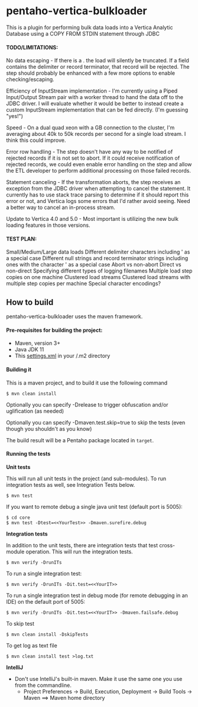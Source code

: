 

# pentaho-vertica-bulkloader #
This is a plugin for performing bulk data loads into a Vertica Analytic Database using a COPY FROM STDIN statement through JDBC

#### TODO/LIMITATIONS:

No data escaping - If there is a \. the load will silently be truncated.
  If a field contains the delimiter or record terminator, that record will be rejected.
  The step should probably be enhanced with a few more options to enable checking/escaping.
    
Efficiency of InputStream implementation - I'm currently using a Piped Input/Output Stream pair with a worker
  thread to hand the data off to the JDBC driver.  I will evaluate whether it would be better
  to instead create a custom InputStream implementation that can be fed directly. (I'm guessing "yes!") 
  
Speed - On a dual quad xeon with a GB connection to the cluster, I'm averaging
  about 40k to 50k records per second for a single load stream.  I think this could improve.
  
Error row handling - The step doesn't have any way to be notified of rejected records if it is not set to abort.
  If it could receive notification of rejected records, we could even enable error handling on the step
  and allow the ETL developer to perform additional processing on those failed records.
  
Statement canceling - If the transformation aborts, the step receives an exception from the JDBC driver when
  attempting to cancel the statement.  It currently has to use stack trace parsing to determine if it should
  report this error or not, and Vertica logs some errors that I'd rather avoid seeing.  Need a better way
  to cancel an in-process stream.

Update to Vertica 4.0 and 5.0 - Most important is utilizing the new bulk loading features in those versions.
  
#### TEST PLAN:

Small/Medium/Large data loads
Different delimiter characters including ' as a special case
Different null strings and record terminator strings including ones with the character ' as a special case
Abort vs non-abort
Direct vs non-direct
Specifying different types of logging filenames
Multiple load step copies  on one machine
Clustered load streams
Clustered load streams with multiple step copies per machine
Special character encodings?

How to build
--------------

pentaho-vertica-bulkloader uses the maven framework. 


#### Pre-requisites for building the project:
* Maven, version 3+
* Java JDK 11
* This [settings.xml](https://raw.githubusercontent.com/pentaho/maven-parent-poms/master/maven-support-files/settings.xml) in your <user-home>/.m2 directory

#### Building it

This is a maven project, and to build it use the following command

```
$ mvn clean install
```
Optionally you can specify -Drelease to trigger obfuscation and/or uglification (as needed)

Optionally you can specify -Dmaven.test.skip=true to skip the tests (even though
you shouldn't as you know)

The build result will be a Pentaho package located in ```target```.

#### Running the tests

__Unit tests__

This will run all unit tests in the project (and sub-modules). To run integration tests as well, see Integration Tests below.

```
$ mvn test
```

If you want to remote debug a single java unit test (default port is 5005):

```
$ cd core
$ mvn test -Dtest=<<YourTest>> -Dmaven.surefire.debug
```

__Integration tests__

In addition to the unit tests, there are integration tests that test cross-module operation. This will run the integration tests.

```
$ mvn verify -DrunITs
```

To run a single integration test:

```
$ mvn verify -DrunITs -Dit.test=<<YourIT>>
```

To run a single integration test in debug mode (for remote debugging in an IDE) on the default port of 5005:

```
$ mvn verify -DrunITs -Dit.test=<<YourIT>> -Dmaven.failsafe.debug
```

To skip test

```
$ mvn clean install -DskipTests
```

To get log as text file

```
$ mvn clean install test >log.txt
```


__IntelliJ__

* Don't use IntelliJ's built-in maven. Make it use the same one you use from the commandline.
  * Project Preferences -> Build, Execution, Deployment -> Build Tools -> Maven ==> Maven home directory

````
